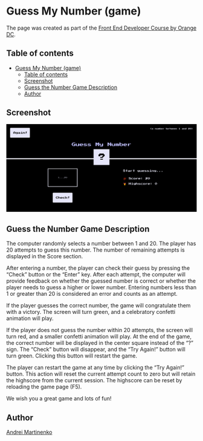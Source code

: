 # Guess My Number (game)

The page was created as part of the [Front End Developer Course by Orange DC](https://digitalcenter.orange.md/).

## Table of contents

- [Guess My Number (game)](#guess-my-number-game)
  - [Table of contents](#table-of-contents)
  - [Screenshot](#screenshot)
  - [Guess the Number Game Description](#guess-the-number-game-description)
  - [Author](#author)

## Screenshot

![](./image/screenshot.png)

## Guess the Number Game Description

The computer randomly selects a number between 1 and 20. The player has 20 attempts to guess this number. The number of remaining attempts is displayed in the Score section.

After entering a number, the player can check their guess by pressing the “Check” button or the “Enter” key. After each attempt, the computer will provide feedback on whether the guessed number is correct or whether the player needs to guess a higher or lower number. Entering numbers less than 1 or greater than 20 is considered an error and counts as an attempt.

If the player guesses the correct number, the game will congratulate them with a victory. The screen will turn green, and a celebratory confetti animation will play.

If the player does not guess the number within 20 attempts, the screen will turn red, and a smaller confetti animation will play. At the end of the game, the correct number will be displayed in the center square instead of the “?” sign. The “Check” button will disappear, and the “Try Again!” button will turn green. Clicking this button will restart the game.

The player can restart the game at any time by clicking the “Try Again!” button. This action will reset the current attempt count to zero but will retain the highscore from the current session. The highscore can be reset by reloading the game page (F5).

We wish you a great game and lots of fun! 

## Author

[Andrei Martinenko](https://github.com/AxinitM)
